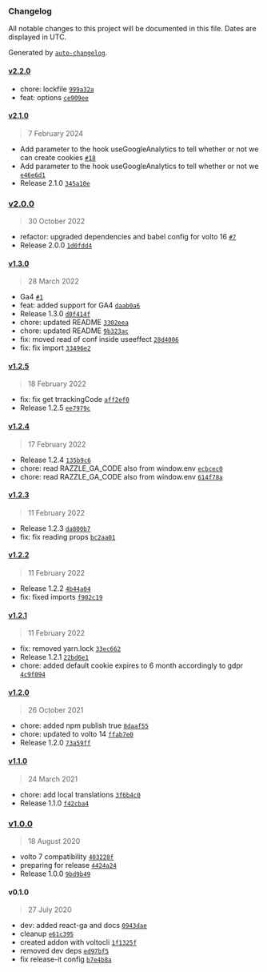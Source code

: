 ### Changelog

All notable changes to this project will be documented in this file. Dates are displayed in UTC.

Generated by [`auto-changelog`](https://github.com/CookPete/auto-changelog).

#### [v2.2.0](https://github.com/collective/volto-google-analytics/compare/v2.1.0...v2.2.0)

- chore: lockfile [`999a32a`](https://github.com/collective/volto-google-analytics/commit/999a32afe9bcbe29f5198f127a708bc4669262df)
- feat: options [`ce909ee`](https://github.com/collective/volto-google-analytics/commit/ce909ee411b3a8e339571afd649a7897ba56198f)

#### [v2.1.0](https://github.com/collective/volto-google-analytics/compare/v2.0.0...v2.1.0)

> 7 February 2024

- Add parameter to the hook useGoogleAnalytics to tell whether or not we can create cookies [`#18`](https://github.com/collective/volto-google-analytics/pull/18)
- Add parameter to the hook useGoogleAnalytics to tell whether or not we [`e46e6d1`](https://github.com/collective/volto-google-analytics/commit/e46e6d1da6570969496fd5d813999bae4e4a4175)
- Release 2.1.0 [`345a10e`](https://github.com/collective/volto-google-analytics/commit/345a10ebd9d3a34b793ef40b72e0399296f4c60b)

### [v2.0.0](https://github.com/collective/volto-google-analytics/compare/v1.3.0...v2.0.0)

> 30 October 2022

- refactor: upgraded dependencies and babel config for volto 16 [`#7`](https://github.com/collective/volto-google-analytics/pull/7)
- Release 2.0.0 [`1d0fdd4`](https://github.com/collective/volto-google-analytics/commit/1d0fdd40898f4b29a82fea26fb294dd91ec0708d)

#### [v1.3.0](https://github.com/collective/volto-google-analytics/compare/v1.2.5...v1.3.0)

> 28 March 2022

- Ga4 [`#1`](https://github.com/collective/volto-google-analytics/pull/1)
- feat: added support for GA4 [`daab0a6`](https://github.com/collective/volto-google-analytics/commit/daab0a6d99107446e3d335cbec11a7f19954cdb3)
- Release 1.3.0 [`d0f414f`](https://github.com/collective/volto-google-analytics/commit/d0f414fcebaaa925df58e072a7c0a4f17d3cfc3e)
- chore: updated README [`3302eea`](https://github.com/collective/volto-google-analytics/commit/3302eeade32d684b6b066e799df4ad63b12b8b7f)
- chore: updated README [`9b323ac`](https://github.com/collective/volto-google-analytics/commit/9b323ac6dddae3cde4c55887fad52d400b0ba644)
- fix: moved read of conf inside useeffect [`28d4006`](https://github.com/collective/volto-google-analytics/commit/28d4006b8fc7a913b9cbe6823db8792268e7fcc5)
- fix: fix import [`33496e2`](https://github.com/collective/volto-google-analytics/commit/33496e25666ef75d3e0f5fec1e7942cc42f7e2de)

#### [v1.2.5](https://github.com/collective/volto-google-analytics/compare/v1.2.4...v1.2.5)

> 18 February 2022

- fix: fix get trrackingCode [`aff2ef0`](https://github.com/collective/volto-google-analytics/commit/aff2ef0e179efdaa10a336e5c31e965fa301e28a)
- Release 1.2.5 [`ee7979c`](https://github.com/collective/volto-google-analytics/commit/ee7979c08a0e14e55f23c28ffe0b703d6d5d3db3)

#### [v1.2.4](https://github.com/collective/volto-google-analytics/compare/v1.2.3...v1.2.4)

> 17 February 2022

- Release 1.2.4 [`135b9c6`](https://github.com/collective/volto-google-analytics/commit/135b9c6a997781801c16e187aa04536225613f0f)
- chore: read RAZZLE_GA_CODE also from window.env [`ecbcec0`](https://github.com/collective/volto-google-analytics/commit/ecbcec0397341f835f8dbd3deca7d15e914208ae)
- chore: read RAZZLE_GA_CODE also from window.env [`614f78a`](https://github.com/collective/volto-google-analytics/commit/614f78ae7c62c2e60d373c5a8d3116bf779c6cd3)

#### [v1.2.3](https://github.com/collective/volto-google-analytics/compare/v1.2.2...v1.2.3)

> 11 February 2022

- Release 1.2.3 [`da800b7`](https://github.com/collective/volto-google-analytics/commit/da800b748c88caaf62c632ce894277c1dd55fd96)
- fix: fix reading props [`bc2aa01`](https://github.com/collective/volto-google-analytics/commit/bc2aa01e10de00d87246cab7e3d5653b133ab630)

#### [v1.2.2](https://github.com/collective/volto-google-analytics/compare/v1.2.1...v1.2.2)

> 11 February 2022

- Release 1.2.2 [`4b44a04`](https://github.com/collective/volto-google-analytics/commit/4b44a043ddbdf7bb5063a36888a12f1208b9f693)
- fix: fixed imports [`f902c19`](https://github.com/collective/volto-google-analytics/commit/f902c19e560ec64ef12a09feab09c4ddce16196b)

#### [v1.2.1](https://github.com/collective/volto-google-analytics/compare/v1.2.0...v1.2.1)

> 11 February 2022

- fix: removed yarn.lock [`33ec662`](https://github.com/collective/volto-google-analytics/commit/33ec662321945ca357268ca5d852462abbd332f4)
- Release 1.2.1 [`22bd6e1`](https://github.com/collective/volto-google-analytics/commit/22bd6e14e337ffcccc3466f2b3111644dca90b01)
- chore: added default cookie expires to 6 month accordingly to gdpr [`4c9f094`](https://github.com/collective/volto-google-analytics/commit/4c9f094ccd7f88500af3e91b50262b31091ca144)

#### [v1.2.0](https://github.com/collective/volto-google-analytics/compare/v1.1.0...v1.2.0)

> 26 October 2021

- chore: added npm publish true [`8daaf55`](https://github.com/collective/volto-google-analytics/commit/8daaf552db695fdcff29d4e9f8405f1d616c9037)
- chore: updated to volto 14 [`ffab7e0`](https://github.com/collective/volto-google-analytics/commit/ffab7e04d3602838f06907959f9358e000149521)
- Release 1.2.0 [`73a59ff`](https://github.com/collective/volto-google-analytics/commit/73a59ffdf021f477aba766c6d9a169569cf7fd48)

#### [v1.1.0](https://github.com/collective/volto-google-analytics/compare/v1.0.0...v1.1.0)

> 24 March 2021

- chore: add local translations [`3f6b4c0`](https://github.com/collective/volto-google-analytics/commit/3f6b4c0a35461bf6a538286222d7da1dc084d7f4)
- Release 1.1.0 [`f42cba4`](https://github.com/collective/volto-google-analytics/commit/f42cba4def40a4654a0a1d950130319b4b688602)

### [v1.0.0](https://github.com/collective/volto-google-analytics/compare/v0.1.0...v1.0.0)

> 18 August 2020

- volto 7 compatibility [`403228f`](https://github.com/collective/volto-google-analytics/commit/403228f25af27102819c6227d58f22a77d04059c)
- preparing for release [`4424a24`](https://github.com/collective/volto-google-analytics/commit/4424a24560d364c9b60b246fffb70aef3259c0f2)
- Release 1.0.0 [`9bd9b49`](https://github.com/collective/volto-google-analytics/commit/9bd9b49bde6bd6942454a1f6c87968e33eea041a)

#### v0.1.0

> 27 July 2020

- dev: added react-ga and docs [`0943dae`](https://github.com/collective/volto-google-analytics/commit/0943daeade481ec4a8e73386b3bf51359bc0dff4)
- cleanup [`e61c395`](https://github.com/collective/volto-google-analytics/commit/e61c39594aad0de74604faadab0e52b76d249b46)
- created addon with voltocli [`1f1325f`](https://github.com/collective/volto-google-analytics/commit/1f1325fc23d7e77297ea9a24fd32bdd94e3b07bc)
- removed dev deps [`ed97bf5`](https://github.com/collective/volto-google-analytics/commit/ed97bf557be28f7f40d602f73df2552955ad6bc7)
- fix release-it config [`b7e4b8a`](https://github.com/collective/volto-google-analytics/commit/b7e4b8ac2aa970e2b268b809f6e93282f5c14040)
